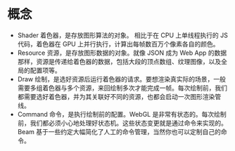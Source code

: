 # 概念
- Shader 着色器，是存放图形算法的对象。 相比于在 CPU 上单线程执行的 JS 代码，着色器在 GPU 上并行执行，计算出每帧数百万个像素各自的颜色。
- Resource 资源，是存放图形数据的对象。就像 JSON 成为 Web App 的数据那样，资源是传递给着色器的数据，包括大段的顶点数组、纹理图像，以及全局的配置项等。
- Draw 绘制，是选好资源后运行着色器的请求。要想渲染真实际的场景，一般需要多组着色器与多个资源，来回绘制多次才能完成一帧。每次绘制前，我们都需要选好着色器，并为其关联好不同的资源，也都会启动一次图形渲染管线。
- Command 命令，是执行绘制前的配置。WebGL 是非常有状态的。每次绘制前，我们都必须小心地处理好状态机。这些状态变更就是通过命令来实现的。Beam 基于一些约定大幅简化了人工的命令管理，当然你也可以定制自己的命令。